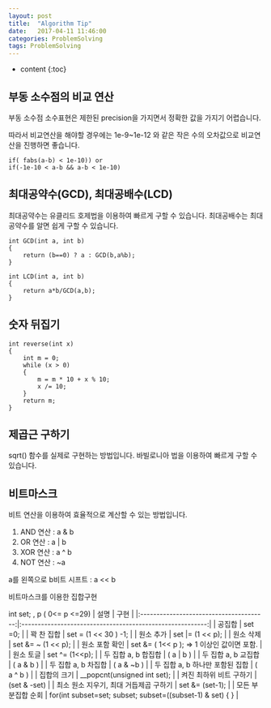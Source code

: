 ```yaml
---
layout: post
title:  "Algorithm Tip"
date:   2017-04-11 11:46:00
categories: ProblemSolving
tags: ProblemSolving
---
```


* content
{:toc}

## 부동 소수점의 비교 연산
부동 소수점 소수표현은 제한된 precision을 가지면서 정확한 값을 가지기 어렵습니다.

따라서 비교연산을 해야할 경우에는 1e-9~1e-12 와 같은 작은 수의 오차값으로 비교연산을 진행하면 좋습니다.

```
if( fabs(a-b) < 1e-10)) or
if(-1e-10 < a-b && a-b < 1e-10)
```

## 최대공약수(GCD), 최대공배수(LCD)

최대공약수는 유클리드 호제법을 이용하여 빠르게 구할 수 있습니다.
최대공배수는 최대공약수를 알면 쉽게 구할 수 있습니다.

```
int GCD(int a, int b)
{
	return (b==0) ? a : GCD(b,a%b);
}

int LCD(int a, int b)
{
	return a*b/GCD(a,b);
}
```

## 숫자 뒤집기
```
int reverse(int x)
{
	int m = 0;
	while (x > 0)
	{
        m = m * 10 + x % 10;
        x /= 10;
	}
	return m;
}

```

## 제곱근 구하기
sqrt() 함수를 실제로 구현하는 방법입니다.
바빌로니아 법을 이용하여 빠르게 구할 수 있습니다.



## 비트마스크
비트 연산을 이용하여 효율적으로 계산할 수 있는 방법입니다.

1. AND 연산 :  a & b
2. OR 연산 : a | b
3. XOR 연산 : a ^ b
4. NOT 연산 : ~a

a를 왼쪽으로 b비트 시프트 : a << b

비트마스크를 이용한 집합구현

int set; , p ( 0<= p <=29)
|                  설명                |                          구현                        |
|:---------------------------------------:|:---------------------------------------------------------:|
| 공집합                                 |  set =0;                                                      |
| 꽉 찬 집합                              | set = (1 << 30 ) -1;                                      |
| 원소 추가                               | set |= (1 << p);                                          |
| 원소 삭제                               | set &= ~ (1 << p);                                        |
| 원소 포함 확인                          | set &= ( 1<< p ); => 1 이상인 값이면 포함.                |
| 원소 토글                               | set ^= (1<<p);                                            |
| 두 집합 a, b 합집합                     | ( a | b )                                                 |
| 두 집합 a, b 교집합                     | ( a & b )                                                 |
| 두 집합 a, b 차집합                     | ( a & ~b )                                                |
| 두 집합 a, b 하나만 포함된 집합         | ( a ^ b )                                                 |
| 집합의 크기                             | __popcnt(unsigned int set);                               |
| 켜진 최하위 비트 구하기                 | (set & -set)                                              |
| 최소 원소 지우기,  최대 거듭제곱 구하기 | set &= (set-1);                                           |
| 모든 부분집합 순회                      | for(int subset=set; subset; subset=((subset-1) & set) { } |

